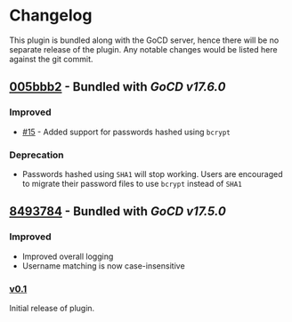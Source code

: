 # Changelog

This plugin is bundled along with the GoCD server, hence there will be no separate release of the plugin. Any notable changes would be listed here against the git commit.

## [005bbb2](https://github.com/gocd/filebased-authentication-plugin/commit/005bbb25e8abd444fdcb3fae1c311ccba53bb3c8) - Bundled with *GoCD v17.6.0*

### Improved

* [#15](https://github.com/gocd/filebased-authentication-plugin/pull/15) - Added support for passwords hashed using `bcrypt`

### Deprecation

* Passwords hashed using `SHA1` will stop working. Users are encouraged to migrate their password files to use `bcrypt` instead of `SHA1`

## [8493784](https://github.com/gocd/filebased-authentication-plugin/commit/84937847b9fd113e87d34a1a7f035577c698b580) - Bundled with *GoCD v17.5.0*

### Improved

* Improved overall logging
* Username matching is now case-insensitive

### [v0.1](https://github.com/gocd/filebased-authentication-plugin/releases/tag/v0.1)


Initial release of plugin.
